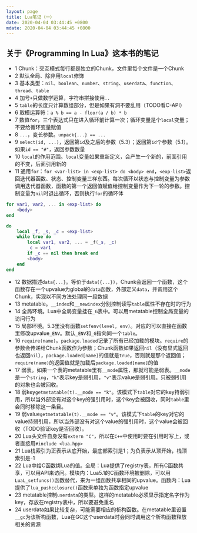 ```yaml
---
layout: page
title: Lua笔记（一）
date: 2020-04-04 03:44:45 +0800
mdate: 2020-04-04 03:44:45 +0800
---
```


## 关于《Programming In Lua》这本书的笔记

- 1 Chunk：交互模式每行都是独立的Chunk，文件里每个文件是一个Chunk
- 2 默认全局、除非用`local`修饰
- 3 基本类型：`nil`、`boolean`、`number`、`string`、`userdata`、`function`、`thread`、`table`
- 4 加号`+`只做数学运算，字符串拼接使用`..`
- 5 `table`的长度只计算数组部分，但是如果有洞不要乱用（TODO看C-API）
- 6 取模运算符：`a % b == a - floor(a / b) * b`
- 7 数值`for`，三个表达式只在进入循环前计算一次；循环变量是个`local`变量；不要给循环变量赋值
- 8 `...`，变长参数。`unpack{...} == ...`
- 9 `select(id, ...)`，返回第`id`及之后的参数（5.3）；返回第`id`个参数（5.1）。如果`id == "#"`，返回参数数量
- 10 `local`的作用范围。`local`变量如果重新定义，会产生一个新的，前面引用的不变，后面引用新的
- 11 通用`for`：`for <var-list> in <exp-list> do <body> end`，`<exp-list>`返回迭代器函数、状态、控制变量三样东西。每次循环以状态与控制变量为参数调用迭代器函数，函数的第一个返回值赋值给控制变量作为下一轮的参数。控制变量为`nil`时退出循环，否则执行`for`的循环体

```lua
for var1, var2, ... in <exp-list> do
    <body>
end

do
    local _f, _s, _c = <exp-list>
    while true do
        local var1, var2, ... = _f(_s, _c)
        _c = var1
        if _c == nil then break end
        <body>
    end
end
```

- 12 数据描述`data{...}`。等价于`data({...})`，Chunk会返回一个函数，这个函数存在一个upvalue为global的`data`函数，外部定义`data`，并调用这个Chunk，实现以不同方法处理同一段数据
- 13 metatable。`__index`和`__newindex`分别控制读写`table`属性不存在时的行为
- 14 全局环境。Lua中全局变量挂在`_G`表中。可以用metatable控制全局变量的访问行为
- 15 局部环境。5.3里没有函数`setfenv(level, env)`。对应的可以直接在函数里修改upvalue`_ENV`。默认`_ENV`和`_G`指向同一个`table`。
- 16 `require(name)`。`package.loaded`记录了所有已经加载的模块。`require`的参数会传递给Chunk函数作为参数；Chunk函数如果返回`nil`（没有显式返回也返回`nil`），`package.loaded[name]`的值就是`true`，否则就是那个返回值；`require(name)`的返回值就是加载后`package.loaded[name]`的值
- 17 弱表。如果一个表的metatable里有`__mode`属性，那就可能是弱表。`__mode`是一个`string`，`"k"`表示key是弱引用，`"v"`表示value是弱引用。只被弱引用的对象也会被回收。
- 18 弱key`getmetatable(t).__mode == "k"`。该模式下`table`对它的key持弱引用，所以当外部没有对这个key的强引用时，这个key会被回收，同时`table`里会同时移除这一条目。
- 19 弱value`getmetatable(t).__mode == "v"`。该模式下`table`的key对它的value持弱引用，所以当外部没有对这个value的强引用时，这个value会被回收（TODO验证key是否回收）。
- 20 Lua头文件自身没有`extern "C"`，所以在`C++`中使用时要在引用时写上，或者直接用`#include <lua.hpp>`
- 21 Lua栈索引为正表示从底开始，最底部索引是1；为负表示从顶开始，栈顶索引是-1
- 22 Lua中给C函数绑Lua的值。全局：Lua提供了registry表，所有C函数共享，可以用API来访问。模块内：Lua5.1的C函数环境被删除，可以用`LuaL_setfuncs()`函数替代，来为一组函数共享相同的upvalue。函数内：Lua提供了`lua_pushcclosure()`函数来单独为函数指定upvalue
- 23 metatable控制`userdata`的类型。这样的metatable必须显示指定名字作为key，存放在registry表中，所以要避免重名
- 24 userdata如果比较复杂，可能需要相应的析构函数。在metatable里设置`__gc`为该析构函数，Lua在GC这个userdata时会同时调用这个析构函数释放相关的资源

